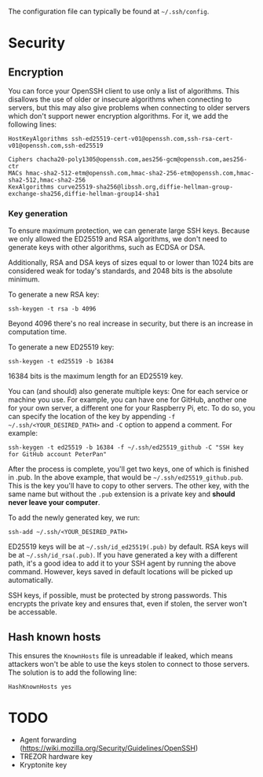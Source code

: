 The configuration file can typically be found at `~/.ssh/config`.

# Security

## Encryption

You can force your OpenSSH client to use only a list of algorithms. This disallows the use of older or insecure algorithms when connecting to servers, but this may also give problems when connecting to older servers which don't support newer encryption algorithms. For it, we add the following lines:

```
HostKeyAlgorithms ssh-ed25519-cert-v01@openssh.com,ssh-rsa-cert-v01@openssh.com,ssh-ed25519
 
Ciphers chacha20-poly1305@openssh.com,aes256-gcm@openssh.com,aes256-ctr
MACs hmac-sha2-512-etm@openssh.com,hmac-sha2-256-etm@openssh.com,hmac-sha2-512,hmac-sha2-256
KexAlgorithms curve25519-sha256@libssh.org,diffie-hellman-group-exchange-sha256,diffie-hellman-group14-sha1
```

### Key generation

To ensure maximum protection, we can generate large SSH keys. Because we only allowed the ED25519 and RSA algorithms, we don't need to generate keys with other algorithms, such as ECDSA or DSA.

Additionally, RSA and DSA keys of sizes equal to or lower than 1024 bits are considered weak for today's standards, and 2048 bits is the absolute minimum.

To generate a new RSA key:

```
ssh-keygen -t rsa -b 4096
```

Beyond 4096 there's no real increase in security, but there is an increase in computation time.

To generate a new ED25519 key:

```
ssh-keygen -t ed25519 -b 16384
```

16384 bits is the maximum length for an ED25519 key.

You can (and should) also generate multiple keys: One for each service or machine you use. For example, you can have one for GitHub, another one for your own server, a different one for your Raspberry Pi, etc. To do so, you can specify the location of the key by appending `-f ~/.ssh/<YOUR_DESIRED_PATH>` and `-C` option to append a comment. For example:

```
ssh-keygen -t ed25519 -b 16384 -f ~/.ssh/ed25519_github -C "SSH key for GitHub account PeterPan"
```

After the process is complete, you'll get two keys, one of which is finished in .pub. In the above example, that would be `~/.ssh/ed25519_github.pub`. This is the key you'll have to copy to other servers. The other key, with the same name but without the `.pub` extension is a private key and **should never leave your computer**.

To add the newly generated key, we run:

```
ssh-add ~/.ssh/<YOUR_DESIRED_PATH>
```

ED25519 keys will be at `~/.ssh/id_ed25519(.pub)` by default. RSA keys will be at `~/.ssh/id_rsa(.pub)`. If you have generated a key with a different path, it's a good idea to add it to your SSH agent by running the above command. However, keys saved in default locations will be picked up automatically.

SSH keys, if possible, must be protected by strong passwords. This encrypts the private key and ensures that, even if stolen, the server won't be accessable.

## Hash known hosts

This ensures the `KnownHosts` file is unreadable if leaked, which means attackers won't be able to use the keys stolen to connect to those servers. The solution is to add the following line:

```
HashKnownHosts yes
```

# TODO

- Agent forwarding (https://wiki.mozilla.org/Security/Guidelines/OpenSSH)
- TREZOR hardware key
- Kryptonite key
